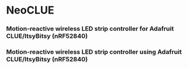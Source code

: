 # NeoCLUE 
### Motion-reactive wireless LED strip controller for Adafruit CLUE/ItsyBitsy (nRF52840)
### Motion-reactive wireless LED strip controller using Adafruit CLUE/ItsyBitsy (nRF52840)
